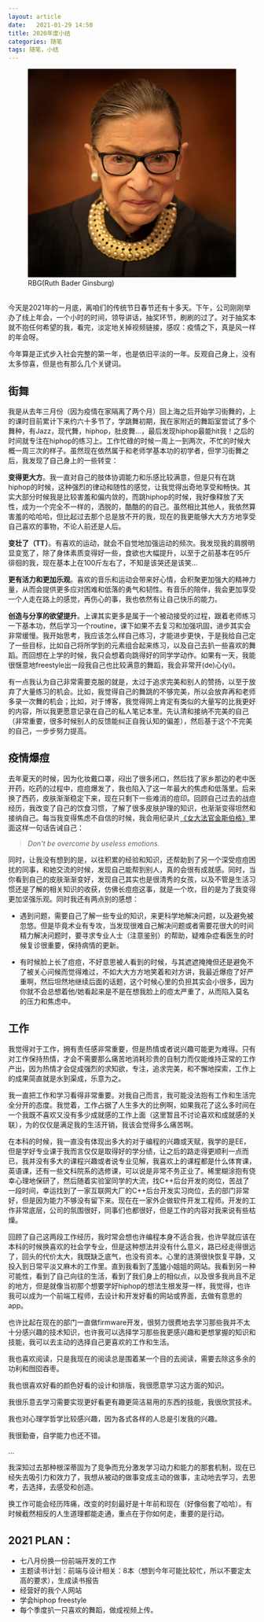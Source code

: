 ```yaml
---
layout: article
date:   2021-01-29 14:50
title: 2020年度小结
categories: 随笔
tags: 随笔，小结
---
```



<figure>
<img src="/images/RBG.jpg"  alt="2020年的女神RBG(Ruth Bader Ginsburg)">
<figcaption>RBG(Ruth Bader Ginsburg)</figcaption> 
</figure>
<br>
今天是2021年的一月底，离咱们的传统节日春节还有十多天。下午，公司刚刚举办了线上年会，一个小时的时间，领导讲话，抽奖环节，刷刷的过了。对于抽奖本就不抱任何希望的我，看完，淡定地关掉视频链接，感叹：疫情之下，真是风一样的年会呀。

今年算是正式步入社会完整的第一年，也是依旧平淡的一年。反观自己身上，没有太多惊喜，但是也有那么几个关键词。

## 街舞
我是从去年三月份（因为疫情在家隔离了两个月）回上海之后开始学习街舞的，上的课时目前累计下来约六十多节了，学跳舞初期，我在家附近的舞蹈室尝试了多个舞种，有Jazz，现代舞，hiphop，肚皮舞…，最后发现hiphop最能hit我！之后的时间就专注在hiphop的练习上。工作忙碌的时候一周上一到两次，不忙的时候大概一周三次的样子。虽然现在依然属于和老师学基本功的初学者，但学习街舞之后，我发现了自己身上的一些转变：

**变得更大方**。我一直对自己的肢体协调能力和乐感比较满意，但是只有在跳hiphop的时候，这种强烈的律动和随性的感觉，让我觉得出奇地享受和畅快。其实大部分时候我是比较害羞和偏内敛的，而跳hiphop的时候，我好像释放了天性，成为一个完全不一样的，洒脱的，酷酷的的自己。虽然相比其他人，我依然算害羞的哈哈哈，但比起过去那个总是放不开的我，现在的我更能够大大方方地享受自己喜欢的事物，不论人前还是人后。

**变壮了（TT）**。有喜欢的运动，就会不自觉地加强运动的频次。我发现我的肩膀明显变宽了，除了身体素质变得好一些，食欲也大幅提升，以至于之前基本在95斤徘徊的我，现在基本上在100斤左右了，不知是该哭还是该笑...

**更有活力和更加乐观**。喜欢的音乐和运动会带来好心情，会积聚更加强大的精神力量，从而会提供更多应对困难和低落的勇气和韧性。有音乐的陪伴，我会更加享受一个人走在路上的感觉，再伤心的事，我也依然有让自己快乐的能力。

**创造与分享的欲望提升**。上课其实更多是属于一个被动接受的过程，跟着老师练习一下基本功，然后学习一个routine，课下如果不去复习和加强巩固，进步其实会非常缓慢。我开始思考，我应该怎么样自己练习，才能进步更快，于是我给自己定了一些目标，比如自己将所学到的元素组合起来练习，以及自己去扒一些喜欢的舞蹈。而回想在上学的时候，我只会想着向跳得好的同学学动作。如果有一天，我能很惬意地freestyle出一段我自己也比较满意的舞蹈，我会非常开(de)心(yi)。

有一点我认为自己非常需要克服的就是，太过于追求完美和别人的赞扬，以至于放弃了大量练习的机会。比如，我觉得自己的舞跳的不够完美，所以会放弃再和老师多录一次舞的机会；比如，对于博客，我觉得网上肯定有类似的大量写的比我更好的内容，所以我更愿意记录在自己的私人笔记本里。先认清和接纳不完美的自己（非常重要，很多时候别人的反馈能纠正自我认知的偏差），然后基于这个不完美的自己，一步步努力提高。

## 疫情爆痘
去年夏天的时候，因为化妆戴口罩，闷出了很多闭口，然后找了家乡那边的老中医开药，吃药的过程中，痘痘爆发了，我也陷入了这一年最大的焦虑和低落里。后来换了西药，皮肤渐渐稳定下来，现在只剩下一些难消的痘印。回顾自己过去的战痘经历，我改变了自己的饮食习惯，了解了很多皮肤护理的知识，也渐渐变得坦然和接纳自己。每当我变得焦虑不自信的时候，我会用纪录片<a href="https://movie.douban.com/photos/photo/2559039892/">《女大法官金斯伯格》</a>里面这样一句话告诫自己：

> *Don't be overcome by useless emotions.*

同时，让我没有想到的是，以往积累的经验和知识，还帮助到了另一个深受痘痘困扰的同事，和她交流的时候，发现自己能帮到别人，真的会很有成就感。同时，当你看到自己的皮肤渐渐变好，发现自己其实也是很清秀的女孩，以及不管是生活习惯还是了解的相关知识的收获，仿佛长痘痘这事，就是一个坎，目的是为了我变得更加坚强乐观。同时我还有两点别的感想：

- 遇到问题，需要自己了解一些专业的知识，来更科学地解决问题，以及避免被忽悠。但是毕竟术业有专攻，当发现很难自己解决问题或者需要花很大的时间精力解决问题时，要寻求专业人士（注意鉴别）的帮助，疑难杂症看医生的时候复诊很重要，保持病情的更新。
  
- 有时候脸上长了痘痘，不好意思被人看到的时候，与其遮遮掩掩但还是避免不了被关心问候而觉得难过，不如大大方方地笑着和对方讲，我最近爆痘了好严重啊，然后坦然地继续后面的话题，这个时候心里的负担其实会小很多，因为你就不会总想着他/她看起来是不是在想我脸上的痘太严重了，从而陷入莫名的压力和焦虑中。

## 工作
我觉得对于工作，拥有责任感非常重要，但是热情或者说兴趣可能更为难得。只有对工作保持热情，才会不需要那么痛苦地消耗珍贵的自制力而仅能维持正常的工作产出，因为热情才会促成强烈的求知欲，专注，追求完美，和不懈地探索，工作上的成果简直就是水到渠成，乐意为之。

我一直把工作和学习看得非常重要。对我自己而言，我可能没法抱有工作和生活完全分开的态度。我觉着，工作占据了人生多大的比例啊，如果我花了这么多时间在一个我既不喜欢又没有多少成就感的工作上面（这里暂且不讨论喜欢和成就感的关联），为的仅仅是满足我的生活开销，我该会觉得多么痛苦啊。

在本科的时候，我一直没有体现出多大的对于编程的兴趣或天赋，我学的是EE，但是学好专业课于我而言仅仅是取得好的学分绩，让之后的路走得更顺利一点而已，我并没有多大的课程兴趣或者说专业见解，我喜欢上的课程都是什么体育课，英语课，还有一些文科院系的选修课，可以说是非常不务正业了。稀里糊涂抱有侥幸心理地保研了，然后随着实验室同学的大流，找C++后台开发的岗位，苦战了一段时间，幸运找到了一家互联网大厂的C++后台开发实习岗位，去的部门非常好，但是因为能力不够没有留下来。现在在一家外企做软件开发工程师。开发的工作非常底层，公司的氛围很好，同事们也都很好，但是工作的内容对我来说有些枯燥。

回顾了自己这两段工作经历，我时常会想也许编程本身不适合我，也许早就应该在本科的时候换喜欢的社会学专业，但是这种想法并没有什么意义，路已经走得很远了，回头的代价太大，我既缺乏底气，也没有资本。心里的涟漪很快恢复平静，又投入到日常平淡又麻木的工作里。直到我看到了<a href="http://zhangwenli.com/blog/">羡辙</a>小姐姐的网站。我看到另一种可能性，看到了自己向往的生活，看到了我们身上的相似点，以及很多我尚且不足的地方，但是就像当初那个想要学好hiphop的想法生根发芽一样，我觉得，也许我可以成为一个前端工程师，去设计和开发好看的网站或界面，去做有意思的app。

也许比起在现在的部门一直做firmware开发，很努力很费地去学习那些我并不太十分感兴趣的技术知识，也许我可以选择学习那些我更感兴趣和更想掌握的知识和技能，我可以去主动的选择自己更喜欢的工作和生活。

我也喜欢阅读，只是我现在的阅读总是围着某一个目的去阅读，需要去除这多余的功利和囫囵吞枣。

我也很喜欢好看的颜色好看的设计和排版，我很愿意学习这方面的知识。

我很乐意去学习需要实现更好看更有趣更简洁易用的东西的技能，我很欣赏技术。

我也对心理学哲学比较感兴趣，因为各式各样的人总是引发我的兴趣。

我很勤奋，自学能力也还不错。

…

我深知过去那种根深蒂固为了竞争而充分激发学习动力和能力的那套机制，现在已经失去吸引力和效力了，我想从被动的做事变成主动的做事，主动地去学习，去思考，去选择，去感受和创造。

换工作可能会经历阵痛，改变的时刻最好是十年前和现在（好像俗套了哈哈）。有时候截然相反的人生道理都能走通，重点在于你如何走，重要的是行动。

## 2021 PLAN：

- 七八月份换一份前端开发的工作
- 主题读书计划：前端与设计相关：8本（想到今年可能比较忙，所以不要定太高的要求），生成读书报告
- 经营好的我个人网站
- 学会hiphop freestyle
- 每个季度扒一只喜欢的舞蹈，做成视频上传。


